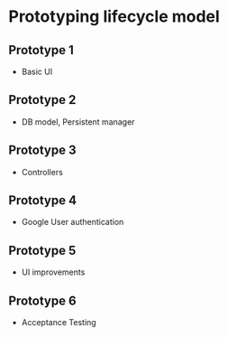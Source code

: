 # Prototyping lifecycle model #

## Prototype 1 ##
  * Basic UI

## Prototype 2 ##
  * DB model, Persistent manager

## Prototype 3 ##
  * Controllers

## Prototype 4 ##
  * Google User authentication

## Prototype 5 ##
  * UI improvements

## Prototype 6 ##
  * Acceptance Testing